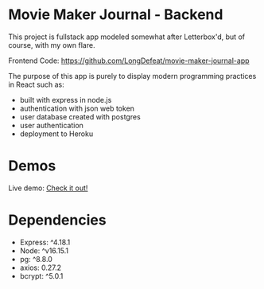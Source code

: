 # Movie Maker Journal - Backend

This project is fullstack app modeled somewhat after Letterbox'd, but of course, with my own flare.

Frontend Code: https://github.com/LongDefeat/movie-maker-journal-app

The purpose of this app is purely to display modern programming practices in React such as:

- built with express in node.js
- authentication with json web token
- user database created with postgres
- user authentication
- deployment to Heroku


# Demos
Live demo: [Check it out!](https://movie-maker-journal-app-5v8c-q8resdujf-longdefeat.vercel.app/)

# Dependencies
- Express: ^4.18.1
- Node: ^v16.15.1
- pg: ^8.8.0
- axios: 0.27.2
- bcrypt: ^5.0.1


